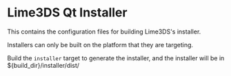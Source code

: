 Lime3DS Qt Installer
==================

This contains the configuration files for building Lime3DS's installer.

Installers can only be built on the platform that they are targeting.

Build the `installer` target to generate the installer, and the installer will be in
${build_dir}/installer/dist/
